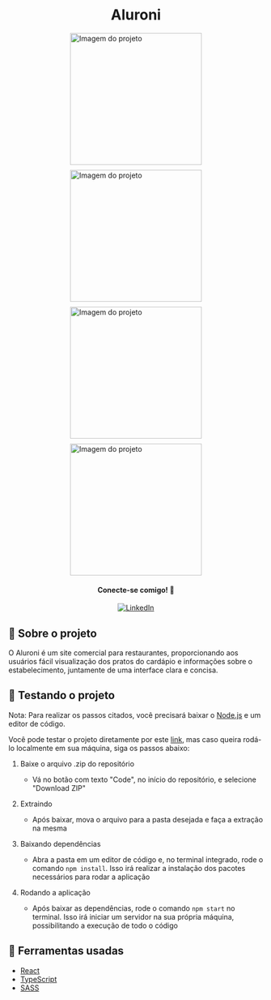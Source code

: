 <h1 align='center'>Aluroni</h1>

<div style='display: flex; flex-wrap: wrap; gap: 10px; justify-content: center; align-items: center'>
    <img src='https://github.com/gustavo-atanazio/Aluroni/assets/124182846/55e2ca8b-aeea-4c71-bbaf-f1f1e18de1d9' width='260px' alt='Imagem do projeto'/>
    <img src='https://github.com/gustavo-atanazio/Aluroni/assets/124182846/a71e293b-b6f9-4f57-ab08-e54706b301f1' width='260px' alt='Imagem do projeto'/>
    <img src='https://github.com/gustavo-atanazio/Aluroni/assets/124182846/616dee45-9e90-4093-b092-564fd8765dee' width='260px' alt='Imagem do projeto'/>
    <img src='https://github.com/gustavo-atanazio/Aluroni/assets/124182846/0eb82d99-9541-4e39-ba9d-cdf84c5533b7' width='260px' alt='Imagem do projeto'/>
</div>

<div align='center'>
    <h4>Conecte-se comigo! 🤝</h4>
    <a href='https://www.linkedin.com/in/gustavo-atanazio'>
        <img src='https://img.shields.io/badge/linkedin-0A66C2?style=for-the-badge&logo=linkedin&logoColor=white' alt='LinkedIn'/>
    </a>
</div>

## 📘 Sobre o projeto
O Aluroni é um site comercial para restaurantes, proporcionando aos usuários fácil visualização dos pratos do cardápio e informações sobre o estabelecimento, juntamente de uma interface clara e concisa. 

## 🚀 Testando o projeto
Nota: Para realizar os passos citados, você precisará baixar o [Node.js](https://nodejs.org/pt-br) e um editor de código.

Você pode testar o projeto diretamente por este [link](https://aluroni-silk.vercel.app/), mas caso queira rodá-lo localmente em sua máquina, siga os passos abaixo:

1. Baixe o arquivo .zip do repositório
    - Vá no botão com texto "Code", no início do repositório, e selecione "Download ZIP"

2. Extraindo
    - Após baixar, mova o arquivo para a pasta desejada e faça a extração na mesma

3. Baixando dependências
    - Abra a pasta em um editor de código e, no terminal integrado, rode o comando `npm install`. Isso irá realizar a instalação dos pacotes necessários para rodar a aplicação

4. Rodando a aplicação
    - Após baixar as dependências, rode o comando `npm start` no terminal. Isso irá iniciar um servidor na sua própria máquina, possibilitando a execução de todo o código

## 🔨 Ferramentas usadas
- [React](https://pt-br.react.dev/learn)
- [TypeScript](https://www.typescriptlang.org/)
- [SASS](https://sass-lang.com/)
